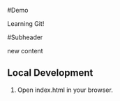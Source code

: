 #Demo

Learning Git!

#Subheader

new content

## Local Development

1. Open index.html in your browser.